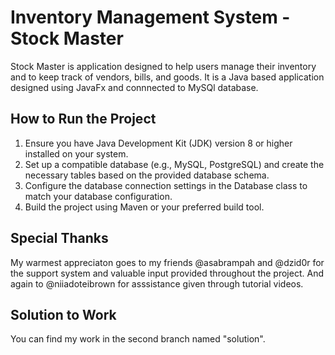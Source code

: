 # Inventory Management System - Stock Master
Stock Master is application designed to help users manage their inventory and to keep track of  vendors, bills, and goods.
It is a Java based application designed using JavaFx and connnected to MySQl database.

## How to Run the Project
1. Ensure you have Java Development Kit (JDK) version 8 or higher installed on your system.
2. Set up a compatible database (e.g., MySQL, PostgreSQL) and create the necessary tables based on the provided database schema.
3. Configure the database connection settings in the Database class to match your database configuration.
4. Build the project using Maven or your preferred build tool.

## Special Thanks
My warmest appreciaton goes to my friends @asabrampah and @dzid0r for the support system and valuable input provided throughout the project.
And again to @niiadoteibrown for asssistance given through tutorial videos.

## Solution to Work
You can find my work in the second branch named "solution".
